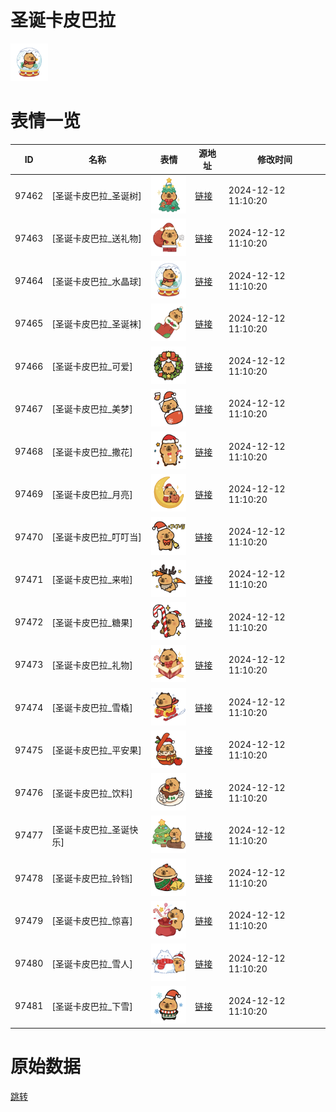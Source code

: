 # 圣诞卡皮巴拉

<img src="./cover.png" height="60" alt="cover" />

# 表情一览

|ID|名称|表情|源地址|修改时间|
|----|----|----|----|----|
|97462|[圣诞卡皮巴拉_圣诞树]|<img src="./pic/097462_%5B圣诞卡皮巴拉_圣诞树%5D.png" height="60" alt="圣诞树"/>|[链接](https://i0.hdslb.com/bfs/garb/98a3cb12859a61946c106cb9230ff1ff155ae9f0.png)|2024-12-12 11:10:20|
|97463|[圣诞卡皮巴拉_送礼物]|<img src="./pic/097463_%5B圣诞卡皮巴拉_送礼物%5D.png" height="60" alt="送礼物"/>|[链接](https://i0.hdslb.com/bfs/garb/203217cd5a074e97b2b7fa10e9355fb157b2e309.png)|2024-12-12 11:10:20|
|97464|[圣诞卡皮巴拉_水晶球]|<img src="./pic/097464_%5B圣诞卡皮巴拉_水晶球%5D.png" height="60" alt="水晶球"/>|[链接](https://i0.hdslb.com/bfs/garb/c503cedbcb92e514df57fadc53e2ecc8e7d28bd7.png)|2024-12-12 11:10:20|
|97465|[圣诞卡皮巴拉_圣诞袜]|<img src="./pic/097465_%5B圣诞卡皮巴拉_圣诞袜%5D.png" height="60" alt="圣诞袜"/>|[链接](https://i0.hdslb.com/bfs/garb/3f8027eca885f6104edcc1e395de7370871d43f3.png)|2024-12-12 11:10:20|
|97466|[圣诞卡皮巴拉_可爱]|<img src="./pic/097466_%5B圣诞卡皮巴拉_可爱%5D.png" height="60" alt="可爱"/>|[链接](https://i0.hdslb.com/bfs/garb/d6da6f8582e6542ac543f860411ab7e7eca96d0f.png)|2024-12-12 11:10:20|
|97467|[圣诞卡皮巴拉_美梦]|<img src="./pic/097467_%5B圣诞卡皮巴拉_美梦%5D.png" height="60" alt="美梦"/>|[链接](https://i0.hdslb.com/bfs/garb/32e2211e316bee5da7e08897ed4dc9170cf8fca8.png)|2024-12-12 11:10:20|
|97468|[圣诞卡皮巴拉_撒花]|<img src="./pic/097468_%5B圣诞卡皮巴拉_撒花%5D.png" height="60" alt="撒花"/>|[链接](https://i0.hdslb.com/bfs/garb/f041ea797c6c746d86c05abaef024a087d340dd7.png)|2024-12-12 11:10:20|
|97469|[圣诞卡皮巴拉_月亮]|<img src="./pic/097469_%5B圣诞卡皮巴拉_月亮%5D.png" height="60" alt="月亮"/>|[链接](https://i0.hdslb.com/bfs/garb/509e9898b332494bb0d4a0c81552f0eb10cfb57d.png)|2024-12-12 11:10:20|
|97470|[圣诞卡皮巴拉_叮叮当]|<img src="./pic/097470_%5B圣诞卡皮巴拉_叮叮当%5D.png" height="60" alt="叮叮当"/>|[链接](https://i0.hdslb.com/bfs/garb/1a4aa43cf96c31ce9f7a98add93dd17c358b3be9.png)|2024-12-12 11:10:20|
|97471|[圣诞卡皮巴拉_来啦]|<img src="./pic/097471_%5B圣诞卡皮巴拉_来啦%5D.png" height="60" alt="来啦"/>|[链接](https://i0.hdslb.com/bfs/garb/43a4887bcda6e6834a725cf5831db765ef2b9646.png)|2024-12-12 11:10:20|
|97472|[圣诞卡皮巴拉_糖果]|<img src="./pic/097472_%5B圣诞卡皮巴拉_糖果%5D.png" height="60" alt="糖果"/>|[链接](https://i0.hdslb.com/bfs/garb/d2233bc397f55274ab4ac0427cedc7eb0c09e9c3.png)|2024-12-12 11:10:20|
|97473|[圣诞卡皮巴拉_礼物]|<img src="./pic/097473_%5B圣诞卡皮巴拉_礼物%5D.png" height="60" alt="礼物"/>|[链接](https://i0.hdslb.com/bfs/garb/62a7332c20c664de646137a729cb6cc8f377a264.png)|2024-12-12 11:10:20|
|97474|[圣诞卡皮巴拉_雪橇]|<img src="./pic/097474_%5B圣诞卡皮巴拉_雪橇%5D.png" height="60" alt="雪橇"/>|[链接](https://i0.hdslb.com/bfs/garb/c53c9af0f8f593c742acd7929e3cfd64d5f380b6.png)|2024-12-12 11:10:20|
|97475|[圣诞卡皮巴拉_平安果]|<img src="./pic/097475_%5B圣诞卡皮巴拉_平安果%5D.png" height="60" alt="平安果"/>|[链接](https://i0.hdslb.com/bfs/garb/12442eaab4ba10944892454876922066d5883ee7.png)|2024-12-12 11:10:20|
|97476|[圣诞卡皮巴拉_饮料]|<img src="./pic/097476_%5B圣诞卡皮巴拉_饮料%5D.png" height="60" alt="饮料"/>|[链接](https://i0.hdslb.com/bfs/garb/016c7f4021d0248814619ab6273a4cc7d50a8c21.png)|2024-12-12 11:10:20|
|97477|[圣诞卡皮巴拉_圣诞快乐]|<img src="./pic/097477_%5B圣诞卡皮巴拉_圣诞快乐%5D.png" height="60" alt="圣诞快乐"/>|[链接](https://i0.hdslb.com/bfs/garb/d6c3cc285eb28ececc72af95e82cfbc1d1e1e039.png)|2024-12-12 11:10:20|
|97478|[圣诞卡皮巴拉_铃铛]|<img src="./pic/097478_%5B圣诞卡皮巴拉_铃铛%5D.png" height="60" alt="铃铛"/>|[链接](https://i0.hdslb.com/bfs/garb/a0d0990d461055c449b8cc43051a4800437ea520.png)|2024-12-12 11:10:20|
|97479|[圣诞卡皮巴拉_惊喜]|<img src="./pic/097479_%5B圣诞卡皮巴拉_惊喜%5D.png" height="60" alt="惊喜"/>|[链接](https://i0.hdslb.com/bfs/garb/c6facffcaf4dccf815fd092bb9bc892ea3f91904.png)|2024-12-12 11:10:20|
|97480|[圣诞卡皮巴拉_雪人]|<img src="./pic/097480_%5B圣诞卡皮巴拉_雪人%5D.png" height="60" alt="雪人"/>|[链接](https://i0.hdslb.com/bfs/garb/7a794ac5ac80c52b6bcde79e344940cb842f00e5.png)|2024-12-12 11:10:20|
|97481|[圣诞卡皮巴拉_下雪]|<img src="./pic/097481_%5B圣诞卡皮巴拉_下雪%5D.png" height="60" alt="下雪"/>|[链接](https://i0.hdslb.com/bfs/garb/2fa6a2825da0aa4a1b5ba74d6c93f9f5874f4303.png)|2024-12-12 11:10:20|

# 原始数据

[跳转](./raw.json)

